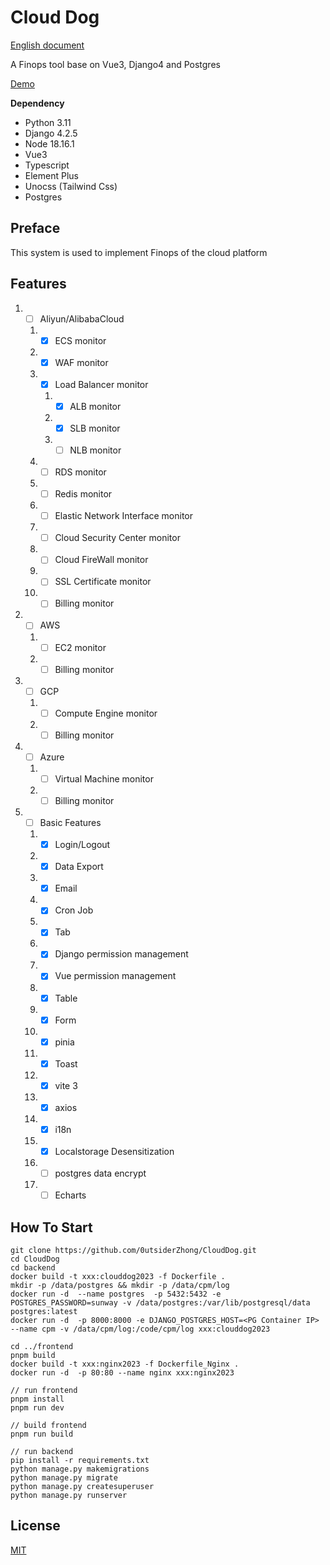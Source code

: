 # Cloud Dog

[English document](https://github.com/0utsiderZhong/CloudDog/blob/main/README_EN.md)

A Finops tool base on Vue3, Django4 and Postgres

[Demo](https://www.runsunway.com)

**Dependency**

- Python 3.11
- Django 4.2.5
- Node 18.16.1
- Vue3
- Typescript
- Element Plus
- Unocss (Tailwind Css)
- Postgres

## Preface

This system is used to implement Finops of the cloud platform

## Features

1.
    - [ ] Aliyun/AlibabaCloud

    1.
        - [x] ECS monitor
    2.
        - [x] WAF monitor
    3.
        - [x] Load Balancer monitor

        1.
            - [x] ALB monitor
        2.
            - [x] SLB monitor
        3.
            - [ ] NLB monitor
    4.
        - [ ] RDS monitor
    5.
        - [ ] Redis monitor
    6.
        - [ ] Elastic Network Interface monitor
    7.
        - [ ] Cloud Security Center monitor
    8.
        - [ ] Cloud FireWall monitor
    9.
        - [ ] SSL Certificate monitor
    10.
        - [ ] Billing monitor
2.
    - [ ] AWS

    1.
        - [ ] EC2 monitor
    2.
        - [ ] Billing monitor
3.
    - [ ] GCP

    1.
        - [ ] Compute Engine monitor
    2.
        - [ ] Billing monitor
4.
    - [ ] Azure

    1.
        - [ ] Virtual Machine monitor
    2.
        - [ ] Billing monitor
5.
    - [ ] Basic Features

    1.
        - [x] Login/Logout
    2.
        - [x] Data Export
    3.
        - [x] Email
    4.
        - [x] Cron Job
    5.
        - [x] Tab
    6.
        - [x] Django permission management
    7.
        - [x] Vue permission management
    8.
        - [x] Table
    9.
        - [x] Form
    10.
        - [x] pinia
    11.
        - [x] Toast
    12.
        - [x] vite 3
    13.
        - [x] axios
    14.
        - [x] i18n
    15.
        - [x] Localstorage Desensitization
    16.
        - [ ] postgres data encrypt
    17.
        - [ ] Echarts

## How To Start

```
git clone https://github.com/0utsiderZhong/CloudDog.git      
cd CloudDog   
cd backend
docker build -t xxx:clouddog2023 -f Dockerfile .
mkdir -p /data/postgres && mkdir -p /data/cpm/log
docker run -d  --name postgres  -p 5432:5432 -e POSTGRES_PASSWORD=sunway -v /data/postgres:/var/lib/postgresql/data  postgres:latest
docker run -d  -p 8000:8000 -e DJANGO_POSTGRES_HOST=<PG Container IP> --name cpm -v /data/cpm/log:/code/cpm/log xxx:clouddog2023

cd ../frontend 
pnpm build
docker build -t xxx:nginx2023 -f Dockerfile_Nginx .
docker run -d  -p 80:80 --name nginx xxx:nginx2023       

// run frontend
pnpm install
pnpm run dev

// build frontend
pnpm run build

// run backend
pip install -r requirements.txt
python manage.py makemigrations
python manage.py migrate
python manage.py createsuperuser
python manage.py runserver
```

## License

[MIT](https://github.com/0utsiderZhong/CloudDog/blob/main/LICENSE)